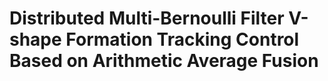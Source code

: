 # Distributed Multi-Bernoulli Filter V-shape Formation Tracking Control Based on Arithmetic Average Fusion

